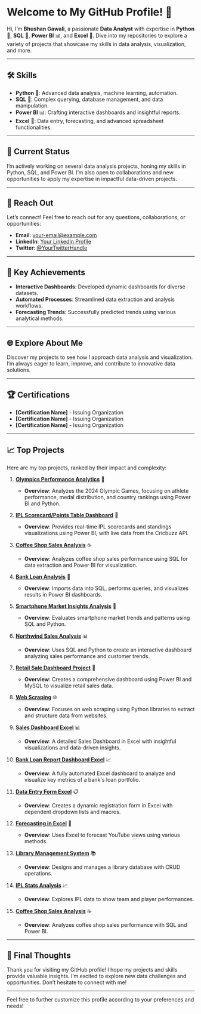 # Welcome to My GitHub Profile! 🚀

Hi, I’m **Bhushan Gawali**, a passionate **Data Analyst** with expertise in **Python** 🐍, **SQL** 💾, **Power BI** 📊, and **Excel** 📑. Dive into my repositories to explore a variety of projects that showcase my skills in data analysis, visualization, and more.

---

## 🛠️ **Skills**

- **Python** 🐍: Advanced data analysis, machine learning, automation.
- **SQL** 💾: Complex querying, database management, and data manipulation.
- **Power BI** 📊: Crafting interactive dashboards and insightful reports.
- **Excel** 📑: Data entry, forecasting, and advanced spreadsheet functionalities.

---

## 🔄 **Current Status**

I’m actively working on several data analysis projects, honing my skills in Python, SQL, and Power BI. I’m also open to collaborations and new opportunities to apply my expertise in impactful data-driven projects.

---

## 💬 **Reach Out**

Let’s connect! Feel free to reach out for any questions, collaborations, or opportunities:
- **Email**: [your-email@example.com](mailto:your-email@example.com)
- **LinkedIn**: [Your LinkedIn Profile](https://www.linkedin.com/in/your-profile)
- **Twitter**: [@YourTwitterHandle](https://twitter.com/yourhandle)

---

## 🌟 **Key Achievements**

- **Interactive Dashboards**: Developed dynamic dashboards for diverse datasets.
- **Automated Processes**: Streamlined data extraction and analysis workflows.
- **Forecasting Trends**: Successfully predicted trends using various analytical methods.

---

## 🌐 **Explore About Me**

Discover my projects to see how I approach data analysis and visualization. I’m always eager to learn, improve, and contribute to innovative data solutions.

---

## 🏆 **Certifications**

- **[Certification Name]** - Issuing Organization
- **[Certification Name]** - Issuing Organization
- **[Certification Name]** - Issuing Organization

---

## 📈 **Top Projects**

Here are my top projects, ranked by their impact and complexity:

1. **[Olympics Performance Analytics](https://github.com/Bhushan148/Olympics-Performance-Analytics)** 🥇
   - **Overview**: Analyzes the 2024 Olympic Games, focusing on athlete performance, medal distribution, and country rankings using Power BI and Python.

2. **[IPL Scorecard/Points Table Dashboard](https://github.com/Bhushan148/IPL-Scorecard-Points-Table-Dashboard)** 🏏
   - **Overview**: Provides real-time IPL scorecards and standings visualizations using Power BI, with live data from the Cricbuzz API.

3. **[Coffee Shop Sales Analysis](https://github.com/Bhushan148/Coffee-Shop-Sales-Analysis)** ☕
   - **Overview**: Analyzes coffee shop sales performance using SQL for data extraction and Power BI for visualization.

4. **[Bank Loan Analysis](https://github.com/Bhushan148/Bank-Loan-Analysis)** 💼
   - **Overview**: Imports data into SQL, performs queries, and visualizes results in Power BI dashboards.

5. **[Smartphone Market Insights Analysis](https://github.com/Bhushan148/Smartphone-Market-Insights-Analysis-Project)** 📱
   - **Overview**: Evaluates smartphone market trends and patterns using SQL and Python.

6. **[Northwind Sales Analysis](https://github.com/Bhushan148/Northwind-Sales-Analysis)** 📊
   - **Overview**: Uses SQL and Python to create an interactive dashboard analyzing sales performance and customer trends.

7. **[Retail Sale Dashboard Project](https://github.com/Bhushan148/Retail-Sale-Dashboard-Project)** 🛒
   - **Overview**: Creates a comprehensive dashboard using Power BI and MySQL to visualize retail sales data.

8. **[Web Scraping](https://github.com/Bhushan148/Web-scraping)** 🌐
   - **Overview**: Focuses on web scraping using Python libraries to extract and structure data from websites.

9. **[Sales Dashboard Excel](https://github.com/Bhushan148/Sales-Dashboard-Excel)** 📊
   - **Overview**: A detailed Sales Dashboard in Excel with insightful visualizations and data-driven insights.

10. **[Bank Loan Report Dashboard Excel](https://github.com/Bhushan148/Bank-Loan-Report-Dashboard-Excel)** 📈
    - **Overview**: A fully automated Excel dashboard to analyze and visualize key metrics of a bank's loan portfolio.

11. **[Data Entry Form Excel](https://github.com/Bhushan148/Data-Entry-Form-Excel)** 📋
    - **Overview**: Creates a dynamic registration form in Excel with dependent dropdown lists and macros.

12. **[Forecasting in Excel](https://github.com/Bhushan148/Forecasting-in-Excel)** 📅
    - **Overview**: Uses Excel to forecast YouTube views using various methods.

13. **[Library Management System](https://github.com/Bhushan148/Library-Management-System)** 📚
    - **Overview**: Designs and manages a library database with CRUD operations.

14. **[IPL Stats Analysis](https://github.com/Bhushan148/IPL-Stats-Analysis)** 📈
    - **Overview**: Explores IPL data to show team and player performances.

15. **[Coffee Shop Sales Analysis](https://github.com/Bhushan148/Coffee-Shop-Sales-Analysis)** ☕
    - **Overview**: Analyzes coffee shop sales performance with SQL and Power BI.

---

## 📌 **Final Thoughts**

Thank you for visiting my GitHub profile! I hope my projects and skills provide valuable insights. I’m excited to explore new data challenges and opportunities. Don’t hesitate to connect with me!

---

Feel free to further customize this profile according to your preferences and needs!


